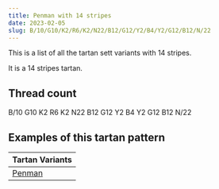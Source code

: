 ```yaml
---
title: Penman with 14 stripes
date: 2023-02-05
slug: B/10/G10/K2/R6/K2/N22/B12/G12/Y2/B4/Y2/G12/B12/N/22
---
```

This is a list of all the tartan sett variants with 14 stripes.

It is a 14 stripes tartan.


## Thread count
B/10 G10 K2 R6 K2 N22 B12 G12 Y2 B4 Y2 G12 B12 N/22

## Examples of this tartan pattern

| Tartan Variants |
|---------------|
| [Penman](/variants/b/10/g10/k2/r6/k2/n22/b12/g12/y2/b4/y2/g12/b12/n/22-b304080-g008000-k000000-n808080-rc00000-yf0c000)||
